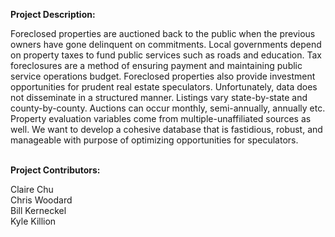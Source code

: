 <strong>Project Description:</strong>

Foreclosed properties are auctioned back to the public when the previous owners have gone delinquent on commitments. Local governments depend on property taxes to fund public services such as roads and education. Tax foreclosures are a method of ensuring payment and maintaining public service operations budget. Foreclosed properties also provide investment opportunities for prudent real estate speculators. Unfortunately, data does not disseminate in a structured manner. Listings vary state-by-state and county-by-county. Auctions can occur monthly, semi-annually, annually etc. Property evaluation variables come from multiple-unaffiliated sources as well. We want to develop a cohesive database that is fastidious, robust, and manageable with purpose of optimizing opportunities for speculators.
<br>
<br>

<strong>Project Contributors:</strong>

Claire Chu<br>
Chris Woodard<br>
Bill Kerneckel<br>
Kyle Killion<br>
